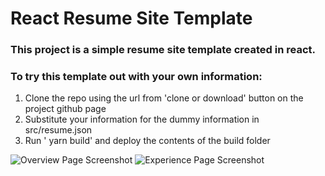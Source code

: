 # React Resume Site Template

### This project is a simple resume site template created in react.

### To try this template out with your own information:

1. Clone the repo using the url from 'clone or download' button on the project github page
2. Substitute your information for the dummy information in src/resume.json
3. Run ' yarn build' and deploy the contents of the build folder

![Overview Page Screenshot](https://i.imgur.com/Ypt9KkN.png)
![Experience Page Screenshot](https://i.imgur.com/kfWK8Bf.png)
